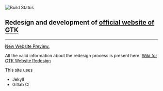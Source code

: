 ![Build Status](https://gitlab.com/pages/plain-html/badges/master/build.svg)
## Redesign and development of [official website of GTK](https://gtk.org)
---
[New Website Preview.](https://ravgeetdhillon.pages.gitlab.gnome.org/gtk-web)

All the valid  information about the redesign process is present here.
[Wiki for GTK Website Redesign](https://wiki.gnome.org/Projects/GTK/WebsiteRedesign)

This site uses
* Jekyll
* Gitlab CI